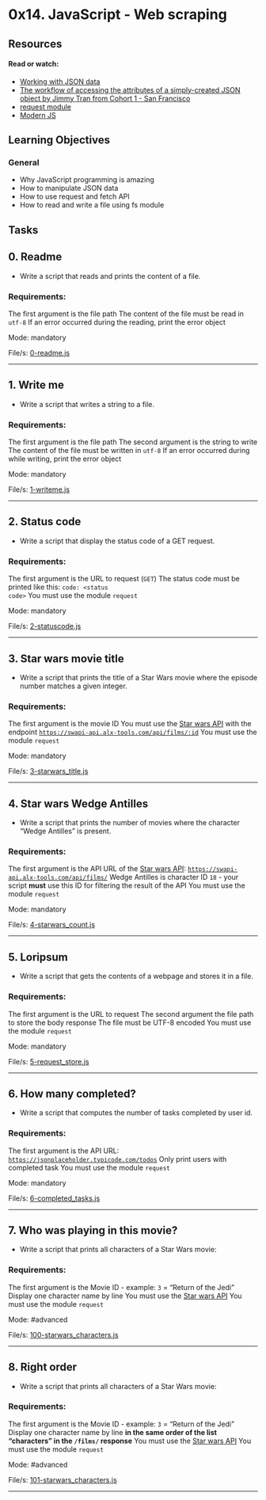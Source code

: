 # 0x14. JavaScript - Web scraping

## Resources

#### Read or watch:

* [Working with JSON data](https://intranet.alxswe.com/rltoken/ONv-sSv-FA87Mc5rMZmO6A)
* [The workflow of accessing the attributes of a simply-created JSON object by Jimmy Tran from Cohort 1 - San Francisco](https://intranet.alxswe.com/rltoken/zm0h7FqpQCZZpPZqxxwLxA)
* [request module](https://intranet.alxswe.com/rltoken/goymbxGy-cTc5ZdKBTUcTQ)
* [Modern JS](https://intranet.alxswe.com/rltoken/j2PStAUtVPdXKwrrFxpt0g)

## Learning Objectives

### General

* Why JavaScript programming is amazing
* How to manipulate JSON data
* How to use request and fetch API
* How to read and write a file using fs module

## Tasks

## 0. Readme

- Write a script that reads and prints the content of a file.

### Requirements:

The first argument is the file path
The content of the file must be read in <code>utf-8</code>
If an error occurred during the reading, print the error object

Mode: mandatory

File/s: [0-readme.js](./0-readme.js)
<hr>

## 1. Write me

- Write a script that writes a string to a file.

### Requirements:

The first argument is the file path
The second argument is the string to write
The content of the file must be written in <code>utf-8</code>
If an error occurred during while writing, print the error object

Mode: mandatory

File/s: [1-writeme.js](./1-writeme.js)
<hr>

## 2. Status code

- Write a script that display the status code of a GET request.

### Requirements:

The first argument is the URL to request (<code>GET</code>)
The status code must be printed like this: <code>code: &lt;status
code&gt;</code>
You must use the module <code>request</code>

Mode: mandatory

File/s: [2-statuscode.js](./2-statuscode.js)
<hr>

## 3. Star wars movie title

- Write a script that prints the title of a Star Wars movie where the episode
	number matches a given integer.

### Requirements:

The first argument is the movie ID
You must use
the <a href="/rltoken/HwLU2L7tJ4TEjzfTBc7zTA" title="Star wars API" target="_blank">
Star wars API</a> with the
endpoint <code>https://swapi-api.alx-tools.com/api/films/:id</code>
You must use the module <code>request</code>

Mode: mandatory

File/s: [3-starwars_title.js](./3-starwars_title.js)
<hr>

## 4. Star wars Wedge Antilles

- Write a script that prints the number of movies where the character “Wedge
	Antilles” is present.

### Requirements:

The first argument is the API URL of
the <a href="/rltoken/HwLU2L7tJ4TEjzfTBc7zTA" title="Star wars API" target="_blank">
Star wars API</a>: <code>https://swapi-api.alx-tools.com/api/films/</code>
Wedge Antilles is character ID <code>18</code> - your script <strong>
must</strong> use this ID for filtering the result of the API
You must use the module <code>request</code>

Mode: mandatory

File/s: [4-starwars_count.js](./4-starwars_count.js)
<hr>

## 5. Loripsum

- Write a script that gets the contents of a webpage and stores it in a file.

### Requirements:

The first argument is the URL to request
The second argument the file path to store the body response
The file must be UTF-8 encoded
You must use the module <code>request</code>

Mode: mandatory

File/s: [5-request_store.js](./5-request_store.js)
<hr>

## 6. How many completed?

- Write a script that computes the number of tasks completed by user id.

### Requirements:

The first argument is the API
URL: <code>https://jsonplaceholder.typicode.com/todos</code>
Only print users with completed task
You must use the module <code>request</code>

Mode: mandatory

File/s: [6-completed_tasks.js](./6-completed_tasks.js)
<hr>

## 7. Who was playing in this movie?

- Write a script that prints all characters of a Star Wars movie:

### Requirements:

The first argument is the Movie ID - example: <code>3</code> = “Return of the
Jedi”
Display one character name by line
You must use
the <a href="/rltoken/HwLU2L7tJ4TEjzfTBc7zTA" title="Star wars API" target="_blank">
Star wars API</a>
You must use the module <code>request</code>

Mode: #advanced

File/s: [100-starwars_characters.js](./100-starwars_characters.js)
<hr>

## 8. Right order

- Write a script that prints all characters of a Star Wars movie:

### Requirements:

The first argument is the Movie ID - example: <code>3</code> = “Return of the
Jedi”
Display one character name by line <strong>in the same order of the list
“characters” in the <code>/films/</code> response</strong>
You must use
the <a href="/rltoken/HwLU2L7tJ4TEjzfTBc7zTA" title="Star wars API" target="_blank">
Star wars API</a>
You must use the module <code>request</code>

Mode: #advanced

File/s: [101-starwars_characters.js](./101-starwars_characters.js)
<hr>
